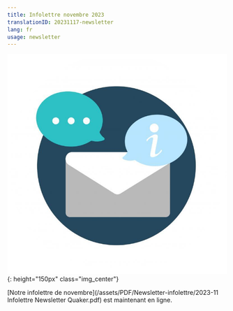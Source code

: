 ```yaml
---
title: Infolettre novembre 2023
translationID: 20231117-newsletter
lang: fr
usage: newsletter
---
```

![Image d'infolettre](/assets/images/email-icon.png){: height="150px" class="img_center"}

[Notre infolettre de novembre](/assets/PDF/Newsletter-infolettre/2023-11 Infolettre Newsletter Quaker.pdf) est maintenant en ligne.
